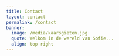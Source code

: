 ```yaml
---
title: Contact
layout: contact
permalink: /contact
banner:
  image: /media/kaarsgieten.jpg
  quote: Welkom in de wereld van Sofie...
  align: top right
---
```

